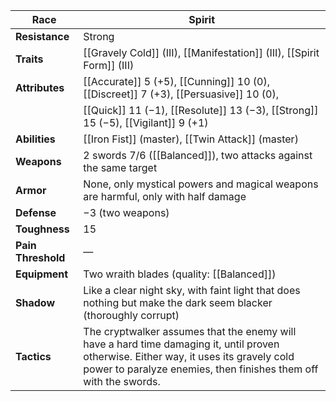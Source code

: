
| **Race**           | Spirit                                                                                                                                                                                                    |
| ------------------ | --------------------------------------------------------------------------------------------------------------------------------------------------------------------------------------------------------- |
| **Resistance**     | Strong                                                                                                                                                                                                    |
| **Traits**         | [[Gravely Cold]] (III), [[Manifestation]] (III), [[Spirit Form]] (III)                                                                                                                                    |
| **Attributes**     | [[Accurate]] 5 (+5), [[Cunning]] 10 (0), [[Discreet]] 7 (+3), [[Persuasive]] 10 (0),                                                                                                                      |
|                    | [[Quick]] 11 (−1), [[Resolute]] 13 (−3), [[Strong]] 15 (−5), [[Vigilant]] 9 (+1)                                                                                                                          |
| **Abilities**      | [[Iron Fist]] (master), [[Twin Attack]] (master)                                                                                                                                                          |
| **Weapons**        | 2 swords 7/6 ([[Balanced]]), two attacks against the same target                                                                                                                                          |
| **Armor**          | None, only mystical powers and magical weapons are harmful, only with half damage                                                                                                                         |
| **Defense**        | −3 (two weapons)                                                                                                                                                                                          |
| **Toughness**      | 15                                                                                                                                                                                                        |
| **Pain Threshold** | —                                                                                                                                                                                                         |
| **Equipment**      | Two wraith blades (quality: [[Balanced]])                                                                                                                                                                 |
| **Shadow**         | Like a clear night sky, with faint light that does nothing but make the dark seem blacker (thoroughly corrupt)                                                                                            |
| **Tactics**        | The cryptwalker assumes that the enemy will have a hard time damaging it, until proven otherwise. Either way, it uses its gravely cold power to paralyze enemies, then finishes them off with the swords. |